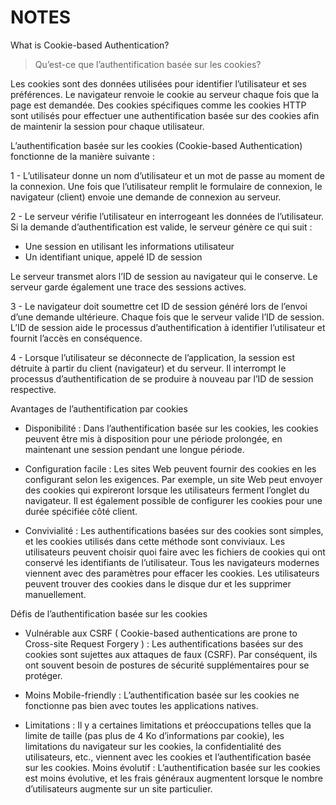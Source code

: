 # NOTES

What is Cookie-based Authentication?

> Qu’est-ce que l’authentification basée sur les cookies?

Les cookies sont des données utilisées pour identifier l’utilisateur et ses préférences. Le navigateur renvoie le cookie au serveur chaque fois que la page est demandée. Des cookies spécifiques comme les cookies HTTP sont utilisés pour effectuer une authentification basée sur des cookies afin de maintenir la session pour chaque utilisateur.

L’authentification basée sur les cookies (Cookie-based Authentication) fonctionne de la manière suivante :

1 - L’utilisateur donne un nom d’utilisateur et un mot de passe au moment de la connexion. Une fois que l’utilisateur remplit le formulaire de connexion, le navigateur (client) envoie une demande de connexion au serveur.

2 - Le serveur vérifie l’utilisateur en interrogeant les données de l’utilisateur. Si la demande d’authentification est valide, le serveur génère ce qui suit :

-  Une session en utilisant les informations utilisateur
-  Un identifiant unique, appelé ID de session

Le serveur transmet alors l’ID de session au navigateur qui le conserve. Le serveur garde également une trace des sessions actives.

3 - Le navigateur doit soumettre cet ID de session généré lors de l’envoi d’une demande ultérieure. Chaque fois que le serveur valide l’ID de session. L’ID de session aide le processus d’authentification à identifier l’utilisateur et fournit l’accès en conséquence.

4 - Lorsque l’utilisateur se déconnecte de l’application, la session est détruite à partir du client (navigateur) et du serveur. Il interrompt le processus d’authentification de se produire à nouveau par l’ID de session respective.

Avantages de l’authentification par cookies

-  Disponibilité : Dans l’authentification basée sur les cookies, les cookies peuvent être mis à disposition pour une période prolongée, en maintenant une session pendant une longue période.

-  Configuration facile : Les sites Web peuvent fournir des cookies en les configurant selon les exigences. Par exemple, un site Web peut envoyer des cookies qui expireront lorsque les utilisateurs ferment l’onglet du navigateur. Il est également possible de configurer les cookies pour une durée spécifiée côté client.

-  Convivialité : Les authentifications basées sur des cookies sont simples, et les cookies utilisés dans cette méthode sont conviviaux. Les utilisateurs peuvent choisir quoi faire avec les fichiers de cookies qui ont conservé les identifiants de l’utilisateur. Tous les navigateurs modernes viennent avec des paramètres pour effacer les cookies. Les utilisateurs peuvent trouver des cookies dans le disque dur et les supprimer manuellement.

Défis de l’authentification basée sur les cookies

-  Vulnérable aux CSRF ( Cookie-based authentications are prone to Cross-site Request Forgery ) : Les authentifications basées sur des cookies sont sujettes aux attaques de faux (CSRF). Par conséquent, ils ont souvent besoin de postures de sécurité supplémentaires pour se protéger.

-  Moins Mobile-friendly : L’authentification basée sur les cookies ne fonctionne pas bien avec toutes les applications natives.

-  Limitations : Il y a certaines limitations et préoccupations telles que la limite de taille (pas plus de 4 Ko d’informations par cookie), les limitations du navigateur sur les cookies, la confidentialité des utilisateurs, etc., viennent avec les cookies et l’authentification basée sur les cookies.
   Moins évolutif : L’authentification basée sur les cookies est moins évolutive, et les frais généraux augmentent lorsque le nombre d’utilisateurs augmente sur un site particulier.
